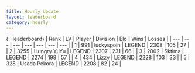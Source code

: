 ```yaml
---
title: Hourly Update
layout: leaderboard
category: hourly
---
```


{: .leaderboard}
| Rank | LV | Player | Division | Elo | Wins | Losses |
| --- | --- | --- | --- | --- | --- | --- |
| <span data-change="1">1</span> | 991 | <span title="ID: 512212">luckyspoin</span> | LEGEND | <span data-change="18">2308</span> | <span data-change="5">105</span> | <span data-change="0">27</span> |
| <span data-change="-1">2</span> | 3255 | <span title="ID: 164871">Hungry YuYu</span> | LEGEND | <span data-change="0">2307</span> | <span data-change="0">231</span> | <span data-change="0">66</span> |
| <span data-change="0">3</span> | 2002 | <span title="ID: 353063">Sktima</span> | LEGEND | <span data-change="0">2274</span> | <span data-change="0">198</span> | <span data-change="0">57</span> |
| <span data-change="0">4</span> | 434 | <span title="ID: 44257">Lizzy</span> | LEGEND | <span data-change="0">2228</span> | <span data-change="0">103</span> | <span data-change="0">33</span> |
| <span data-change="0">5</span> | 328 | <span title="ID: 641994">Usada Pekora</span> | LEGEND | <span data-change="0">2208</span> | <span data-change="0">82</span> | <span data-change="0">24</span> |
